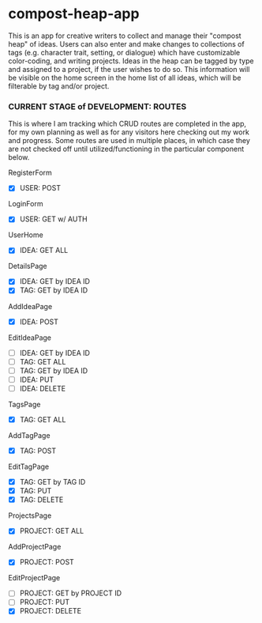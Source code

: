 # compost-heap-app
This is an app for creative writers to collect and manage their "compost heap" of ideas.  Users can also enter and make changes to collections of tags (e.g. character trait, setting, or dialogue) which have customizable color-coding, and writing projects.  Ideas in the heap can be tagged by type and assigned to a project, if the user wishes to do so.  This information will be visible on the home screen in the home list of all ideas, which will be filterable by tag and/or project.

### CURRENT STAGE of DEVELOPMENT: ROUTES
This is where I am tracking which CRUD routes are completed in the app, for my own planning as well as for any visitors here checking out my work and progress.  Some routes are used in multiple places, in which case they are not checked off until utilized/functioning in the particular component below.

RegisterForm
  - [x] USER: POST

LoginForm
  - [x] USER: GET w/ AUTH

UserHome
  - [x] IDEA: GET ALL

DetailsPage
  - [x] IDEA: GET by IDEA ID
  - [x] TAG: GET by IDEA ID

AddIdeaPage
  - [x] IDEA: POST

EditIdeaPage
  - [ ] IDEA: GET by IDEA ID
  - [ ] TAG: GET ALL
  - [ ] TAG: GET by IDEA ID
  - [ ] IDEA: PUT
  - [ ] IDEA: DELETE

TagsPage
  - [x] TAG: GET ALL

AddTagPage
  - [x] TAG: POST

EditTagPage
  - [x] TAG: GET by TAG ID
  - [x] TAG: PUT
  - [x] TAG: DELETE

ProjectsPage
  - [x] PROJECT: GET ALL

AddProjectPage
  - [x] PROJECT: POST
  
EditProjectPage
  - [ ] PROJECT: GET by PROJECT ID
  - [ ] PROJECT: PUT
  - [x] PROJECT: DELETE